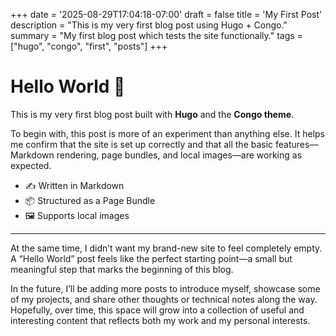 +++
date = '2025-08-29T17:04:18-07:00'
draft = false
title = 'My First Post'
description = "This is my very first blog post using Hugo + Congo."
summary = "My first blog post which tests the site functionally."
tags = ["hugo", "congo", "first", "posts"]
+++

# Hello World 👋

This is my very first blog post built with **Hugo** and the **Congo theme**.

To begin with, this post is more of an experiment than anything else. It helps me confirm that the site is set up correctly and that all the basic features—Markdown rendering, page bundles, and local images—are working as expected.

- ✍️ Written in Markdown  
- 📦 Structured as a Page Bundle  
- 🖼️ Supports local images  

---

At the same time, I didn’t want my brand-new site to feel completely empty. A “Hello World” post feels like the perfect starting point—a small but meaningful step that marks the beginning of this blog.  

In the future, I’ll be adding more posts to introduce myself, showcase some of my projects, and share other thoughts or technical notes along the way. Hopefully, over time, this space will grow into a collection of useful and interesting content that reflects both my work and my personal interests.
